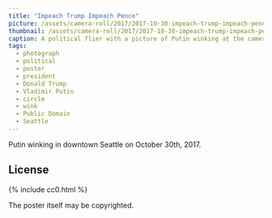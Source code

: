 ```yaml
---
title: "Impeach Trump Impeach Pence"
picture: /assets/camera-roll/2017/2017-10-30-impeach-trump-impeach-pence/20171030_164533063_iOS.jpg
thumbnail: /assets/camera-roll/2017/2017-10-30-impeach-trump-impeach-pence/20171030_164533063_iOS-thumbnail.jpg
caption: A political flier with a picture of Putin winking at the camera.
tags:
  - photograph
  - political
  - poster
  - president
  - Donald Trump
  - Vladimir Putin
  - circle
  - wink
  - Public Domain
  - Seattle
---
```


Putin winking in downtown Seattle on October 30th, 2017.

## License

{% include cc0.html %}

The poster itself may be copyrighted.